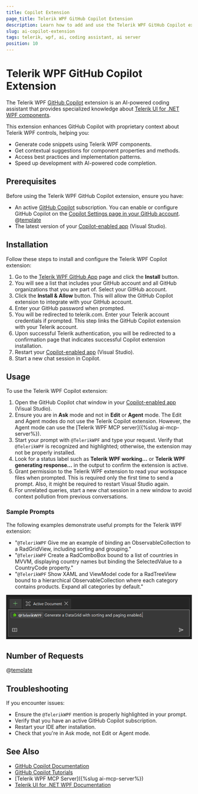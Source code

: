 ```yaml
---
title: Copilot Extension
page_title: Telerik WPF GitHub Copilot Extension
description: Learn how to add and use the Telerik WPF GitHub Copilot extension as a .NET WPF AI coding assistant and code generator for better developer productivity. The Telerik WPF GitHub Copilot extension provides proprietary context about Telerik UI for .NET WPF to AI-powered software.
slug: ai-copilot-extension
tags: telerik, wpf, ai, coding assistant, ai server
position: 10
---
```


# Telerik WPF GitHub Copilot Extension

The Telerik WPF [GitHub Copilot](https://github.com/features/copilot) extension is an AI-powered coding assistant that provides specialized knowledge about [Telerik UI for .NET WPF components](https://www.telerik.com/wpf). 

This extension enhances GitHub Copilot with proprietary context about Telerik WPF controls, helping you:

* Generate code snippets using Telerik WPF components.
* Get contextual suggestions for component properties and methods.
* Access best practices and implementation patterns.
* Speed up development with AI-powered code completion.

## Prerequisites

Before using the Telerik WPF GitHub Copilot extension, ensure you have:

* An active [GitHub Copilot](https://github.com/features/copilot) subscription. You can enable or configure GitHub Copilot on the [Copilot Settings page in your GitHub account](https://github.com/settings/copilot).
@[template](/_contentTemplates/ai-coding-assistant.md#getting-started)
* The latest version of your [Copilot-enabled app](https://docs.github.com/en/copilot/building-copilot-extensions/about-building-copilot-extensions#supported-clients-and-ides) (Visual Studio).

## Installation

Follow these steps to install and configure the Telerik WPF Copilot extension:

1. Go to the [Telerik WPF GitHub App](https://github.com/apps/telerikwpf) page and click the **Install** button.
1. You will see a list that includes your GitHub account and all GitHub organizations that you are part of. Select your GitHub account.
1. Click the **Install & Allow** button. This will allow the GitHub Copilot extension to integrate with your GitHub account.
1. Enter your GitHub password when prompted.
1. You will be redirected to telerik.com. Enter your Telerik account credentials if prompted. This step links the GitHub Copilot extension with your Telerik account.
1. Upon successful Telerik authentication, you will be redirected to a confirmation page that indicates successful Copilot extension installation.
1. Restart your [Copilot-enabled app](https://docs.github.com/en/copilot/building-copilot-extensions/about-building-copilot-extensions#supported-clients-and-ides) (Visual Studio).
1. Start a new chat session in Copilot.

## Usage

To use the Telerik WPF Copilot extension:

1. Open the GitHub Copilot chat window in your [Copilot-enabled app](https://docs.github.com/en/copilot/building-copilot-extensions/about-building-copilot-extensions#supported-clients-and-ides) (Visual Studio).
1. Ensure you are in **Ask** mode and not in **Edit** or **Agent** mode. The Edit and Agent modes do not use the Telerik Copilot extension. However, the Agent mode can use the [Telerik WPF MCP server]({%slug ai-mcp-server%}).
1. Start your prompt with `@TelerikWPF` and type your request. Verify that `@TelerikWPF` is recognized and highlighted; otherwise, the extension may not be properly installed.
1. Look for a status label such as **Telerik WPF working...** or **Telerik WPF generating response...** in the output to confirm the extension is active.
1. Grant permission to the Telerik WPF extension to read your workspace files when prompted. This is required only the first time to send a prompt. Also, it might be required to restart Visual Studio again.
1. For unrelated queries, start a new chat session in a new window to avoid context pollution from previous conversations.

### Sample Prompts

The following examples demonstrate useful prompts for the Telerik WPF extension:

* "`@TelerikWPF` Give me an example of binding an ObservableCollection<Customer> to a RadGridView, including sorting and grouping."
* "`@TelerikWPF` Create a RadComboBox bound to a list of countries in MVVM, displaying country names but binding the SelectedValue to a CountryCode property."
* "`@TelerikWPF` Show XAML and ViewModel code for a RadTreeView bound to a hierarchical ObservableCollection<Category> where each category contains products. Expand all categories by default."

![Image showing the TelerikWPF trigger word](images/ai-copilot-extension-0.png)

## Number of Requests

@[template](/_contentTemplates/ai-coding-assistant.md#number-of-requests)

## Troubleshooting

If you encounter issues:

* Ensure the `@TelerikWPF` mention is properly highlighted in your prompt.
* Verify that you have an active GitHub Copilot subscription.
* Restart your IDE after installation.
* Check that you're in Ask mode, not Edit or Agent mode.

## See Also 

* [GitHub Copilot Documentation](https://docs.github.com/en/copilot)
* [GitHub Copilot Tutorials](https://github.com/features/copilot/tutorials)
* [Telerik WPF MCP Server]({%slug ai-mcp-server%})
* [Telerik UI for .NET WPF Documentation](https://docs.telerik.com/devtools/wpf/)
